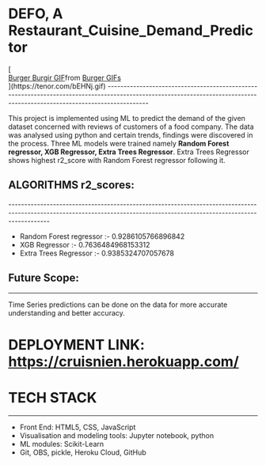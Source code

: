 <h1><b>DEFO</b>, A Restaurant_Cuisine_Demand_Predictor </h1>
[<div class="tenor-gif-embed" data-postid="22055455" data-share-method="host" data-aspect-ratio="0.75625" data-width="100%"><a href="https://tenor.com/view/burger-burgir-burgiir-hamburger-gif-22055455">Burger Burgir GIF</a>from <a href="https://tenor.com/search/burger-gifs">Burger GIFs</a></div> <script type="text/javascript" async src="https://tenor.com/embed.js"></script>](https://tenor.com/bEHNj.gif)
-------------------------------------------------------------------------------------------------------------------------------------------------------------------------

This project is implemented using ML to predict the demand of the given dataset concerned with reviews of customers of a food company. The data was analysed using python and certain trends, findings were discovered in the process. Three ML models were trained namely <b>Random Forest regressor, XGB Regressor, Extra Trees Regressor</b>. Extra Trees Regressor shows highest r2_score with Random Forest regressor following it.

<h2>ALGORITHMS r2_scores: </h2>
-------------------------------------------------------------------------------------------------------------------------------------------------------------------------
<ul>
  <li> Random Forest regressor :- 0.9286105766896842 </li>
<li>  XGB Regressor :- 0.7636484968153312 </li>
  <li> Extra Trees Regressor :- 0.9385324707057678 </li>
 </ul>

## Future Scope:
-------------------------------------------------------------------------------------------------------------------------------------------------------------------------
Time Series predictions can be done on the data for more accurate understanding and better accuracy.

# DEPLOYMENT LINK: https://cruisnien.herokuapp.com/
# TECH STACK
-------------------------------------------------------------------------------------------------------------------------------------------------------------------------
* Front End: HTML5, CSS, JavaScript
* Visualisation and modeling tools: Jupyter notebook, python
* ML modules: Scikit-Learn
* Git, OBS, pickle, Heroku Cloud, GitHub
